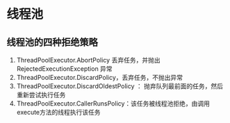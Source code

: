 # 线程池

## 线程池的四种拒绝策略

1. ThreadPoolExecutor.AbortPolicy 丢弃任务，并抛出 RejectedExecutionException 异常
2. ThreadPoolExecutor.DiscardPolicy，丢弃任务，不抛出异常
3. ThreadPoolExecutor.DiscardOldestPolicy ： 抛弃队列最前面的任务，然后重新尝试执行任务
4. ThreadPoolExecutor.CallerRunsPolicy：该任务被线程池拒绝，由调用 execute方法的线程执行该任务